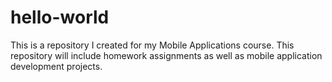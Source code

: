 # hello-world
This is a repository I created for my Mobile Applications course. This repository will include homework assignments as well as mobile application development projects.
